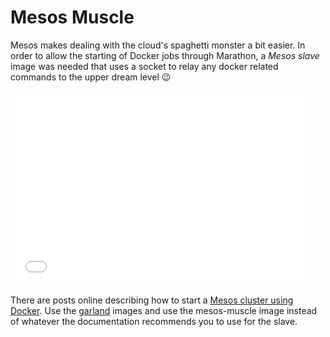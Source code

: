 # Mesos Muscle

Mesos makes dealing with the cloud's spaghetti monster a bit easier. In order 
to allow the starting of Docker jobs through Marathon, a _Mesos slave_ image
was needed that uses a socket to relay any docker related commands to the 
upper dream level :wink:

<iframe src="//giphy.com/embed/umtcpyAgXa3aE" width="480" height="312" frameBorder="0" style="max-width: 100%" class="giphy-embed" webkitAllowFullScreen mozallowfullscreen allowFullScreen></iframe>

There are posts online describing how to start a 
[Mesos cluster using Docker][mesos-docker]. Use the [garland](https://registry.hub.docker.com/u/garland)
images and use the mesos-muscle image instead of whatever the documentation 
recommends you to use for the slave.

[mesos-docker]: https://medium.com/@gargar454/deploy-a-mesos-cluster-with-7-commands-using-docker-57951e020586
